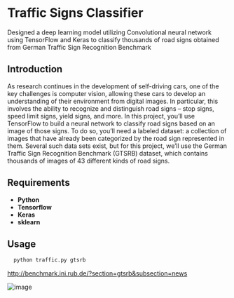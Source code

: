 # Traffic Signs Classifier
Designed a deep learning model utilizing Convolutional neural network using TensorFlow and Keras to classify thousands of road
signs obtained from German Traffic Sign Recognition Benchmark
## Introduction
As research continues in the development of self-driving cars, one of the key challenges is computer vision, allowing these cars to develop an understanding of their environment from digital images. In particular, this involves the ability to recognize and distinguish road signs – stop signs, speed limit signs, yield signs, and more.
In this project, you’ll use TensorFlow to build a neural network to classify road signs based on an image of those signs. To do so, you’ll need a labeled dataset: a collection of images that have already been categorized by the road sign represented in them.
Several such data sets exist, but for this project, we’ll use the German Traffic Sign Recognition Benchmark (GTSRB) dataset, which contains thousands of images of 43 different kinds of road signs.
## Requirements
- **Python**
- **Tensorflow**
- **Keras**
- **sklearn**
## Usage
```python
  python traffic.py gtsrb
```
http://benchmark.ini.rub.de/?section=gtsrb&subsection=news

![image](https://user-images.githubusercontent.com/37051428/132984841-65e48d39-5a79-44e0-96a0-931ddba15033.png)

